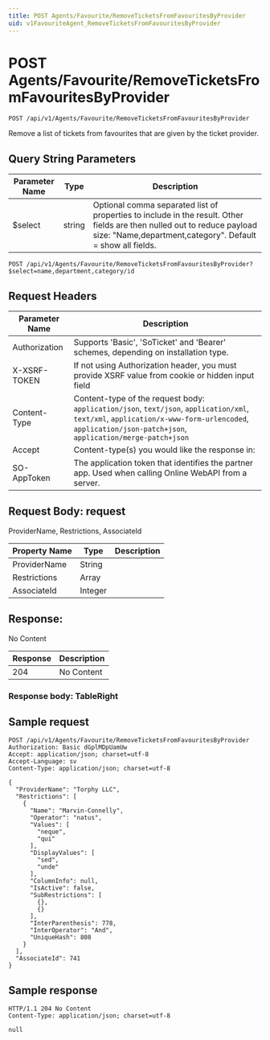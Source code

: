```yaml
---
title: POST Agents/Favourite/RemoveTicketsFromFavouritesByProvider
uid: v1FavouriteAgent_RemoveTicketsFromFavouritesByProvider
---
```


# POST Agents/Favourite/RemoveTicketsFromFavouritesByProvider

```http
POST /api/v1/Agents/Favourite/RemoveTicketsFromFavouritesByProvider
```

Remove a list of tickets from favourites that are given by the ticket provider.







## Query String Parameters

| Parameter Name | Type |  Description |
|----------------|------|--------------|
| $select | string |  Optional comma separated list of properties to include in the result. Other fields are then nulled out to reduce payload size: "Name,department,category". Default = show all fields. |

```http
POST /api/v1/Agents/Favourite/RemoveTicketsFromFavouritesByProvider?$select=name,department,category/id
```


## Request Headers

| Parameter Name | Description |
|----------------|-------------|
| Authorization  | Supports 'Basic', 'SoTicket' and 'Bearer' schemes, depending on installation type. |
| X-XSRF-TOKEN   | If not using Authorization header, you must provide XSRF value from cookie or hidden input field |
| Content-Type | Content-type of the request body: `application/json`, `text/json`, `application/xml`, `text/xml`, `application/x-www-form-urlencoded`, `application/json-patch+json`, `application/merge-patch+json` |
| Accept         | Content-type(s) you would like the response in:  |
| SO-AppToken | The application token that identifies the partner app. Used when calling Online WebAPI from a server. |

## Request Body: request 

ProviderName, Restrictions, AssociateId 

| Property Name | Type |  Description |
|----------------|------|--------------|
| ProviderName | String |  |
| Restrictions | Array |  |
| AssociateId | Integer |  |

## Response:

No Content

| Response | Description |
|----------------|-------------|
| 204 | No Content |

### Response body: TableRight


## Sample request

```http!
POST /api/v1/Agents/Favourite/RemoveTicketsFromFavouritesByProvider
Authorization: Basic dGplMDpUamUw
Accept: application/json; charset=utf-8
Accept-Language: sv
Content-Type: application/json; charset=utf-8

{
  "ProviderName": "Torphy LLC",
  "Restrictions": [
    {
      "Name": "Marvin-Connelly",
      "Operator": "natus",
      "Values": [
        "neque",
        "qui"
      ],
      "DisplayValues": [
        "sed",
        "unde"
      ],
      "ColumnInfo": null,
      "IsActive": false,
      "SubRestrictions": [
        {},
        {}
      ],
      "InterParenthesis": 778,
      "InterOperator": "And",
      "UniqueHash": 808
    }
  ],
  "AssociateId": 741
}
```

## Sample response

```http_
HTTP/1.1 204 No Content
Content-Type: application/json; charset=utf-8

null
```